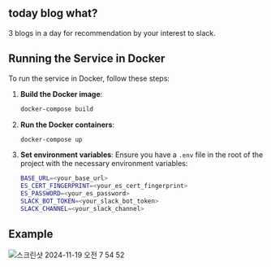 ## today blog what?

3 blogs in a day for recommendation by your interest to slack.

## Running the Service in Docker

To run the service in Docker, follow these steps:

1. **Build the Docker image**:
   ```sh
   docker-compose build
   ```

2. **Run the Docker containers**:
   ```sh
   docker-compose up
   ```

3. **Set environment variables**:
   Ensure you have a `.env` file in the root of the project with the necessary environment variables:
   ```sh
   BASE_URL=<your_base_url>
   ES_CERT_FINGERPRINT=<your_es_cert_fingerprint>
   ES_PASSWORD=<your_es_password>
   SLACK_BOT_TOKEN=<your_slack_bot_token>
   SLACK_CHANNEL=<your_slack_channel>
   ```


## Example

![스크린샷 2024-11-19 오전 7 54 52](https://github.com/user-attachments/assets/44798166-858e-4148-a392-bf67fc43d781)
